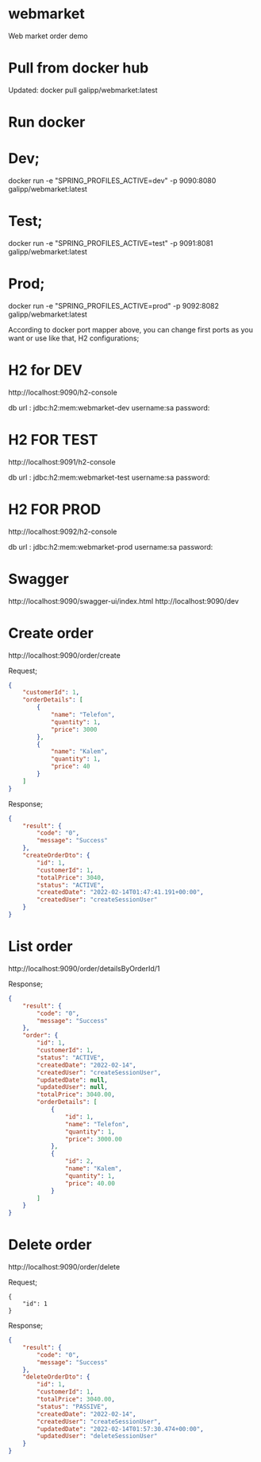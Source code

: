 # webmarket
Web market order demo
# Pull from docker hub
Updated:
docker pull galipp/webmarket:latest

# Run docker
# Dev;
docker run -e "SPRING_PROFILES_ACTIVE=dev" -p 9090:8080 galipp/webmarket:latest
# Test;
docker run -e "SPRING_PROFILES_ACTIVE=test" -p 9091:8081 galipp/webmarket:latest
# Prod;
docker run -e "SPRING_PROFILES_ACTIVE=prod" -p 9092:8082 galipp/webmarket:latest

According to docker port mapper above, you can change first ports as you want or use like that, H2 configurations;
# H2 for DEV
http://localhost:9090/h2-console

db url : jdbc:h2:mem:webmarket-dev
username:sa
password:

# H2 FOR TEST
http://localhost:9091/h2-console

db url : jdbc:h2:mem:webmarket-test
username:sa
password:

# H2 FOR PROD
http://localhost:9092/h2-console

db url : jdbc:h2:mem:webmarket-prod
username:sa
password:

# Swagger
http://localhost:9090/swagger-ui/index.html
http://localhost:9090/dev

# Create order
http://localhost:9090/order/create

Request;

```json
{
    "customerId": 1,
    "orderDetails": [
        {
            "name": "Telefon",
            "quantity": 1,
            "price": 3000
        },
        {
            "name": "Kalem",
            "quantity": 1,
            "price": 40
        }
    ]
}
```

Response;
```json
{
    "result": {
        "code": "0",
        "message": "Success"
    },
    "createOrderDto": {
        "id": 1,
        "customerId": 1,
        "totalPrice": 3040,
        "status": "ACTIVE",
        "createdDate": "2022-02-14T01:47:41.191+00:00",
        "createdUser": "createSessionUser"
    }
}
```

# List order
http://localhost:9090/order/detailsByOrderId/1

Response;
```json
{
    "result": {
        "code": "0",
        "message": "Success"
    },
    "order": {
        "id": 1,
        "customerId": 1,
        "status": "ACTIVE",
        "createdDate": "2022-02-14",
        "createdUser": "createSessionUser",
        "updatedDate": null,
        "updatedUser": null,
        "totalPrice": 3040.00,
        "orderDetails": [
            {
                "id": 1,
                "name": "Telefon",
                "quantity": 1,
                "price": 3000.00
            },
            {
                "id": 2,
                "name": "Kalem",
                "quantity": 1,
                "price": 40.00
            }
        ]
    }
}
```

# Delete order
http://localhost:9090/order/delete

Request;
```
{
    "id": 1
}
```

Response;
```json
{
    "result": {
        "code": "0",
        "message": "Success"
    },
    "deleteOrderDto": {
        "id": 1,
        "customerId": 1,
        "totalPrice": 3040.00,
        "status": "PASSIVE",
        "createdDate": "2022-02-14",
        "createdUser": "createSessionUser",
        "updatedDate": "2022-02-14T01:57:30.474+00:00",
        "updatedUser": "deleteSessionUser"
    }
}
```
